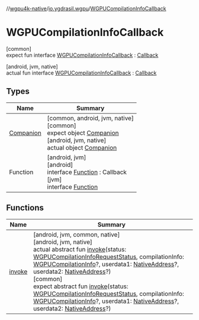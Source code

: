 //[wgpu4k-native](../../../index.md)/[io.ygdrasil.wgpu](../index.md)/[WGPUCompilationInfoCallback](index.md)

# WGPUCompilationInfoCallback

[common]\
expect fun interface [WGPUCompilationInfoCallback](index.md) : [Callback](../../ffi/-callback/index.md)

[android, jvm, native]\
actual fun interface [WGPUCompilationInfoCallback](index.md) : [Callback](../../ffi/-callback/index.md)

## Types

| Name | Summary |
|---|---|
| [Companion](-companion/index.md) | [common, android, jvm, native]<br>[common]<br>expect object [Companion](-companion/index.md)<br>[android, jvm, native]<br>actual object [Companion](-companion/index.md) |
| Function | [android, jvm]<br>[android]<br>interface [Function]([android]-function/index.md) : Callback<br>[jvm]<br>interface [Function]([jvm]-function/index.md) |

## Functions

| Name | Summary |
|---|---|
| [invoke](invoke.md) | [android, jvm, common, native]<br>[android, jvm, native]<br>actual abstract fun [invoke](invoke.md)(status: [WGPUCompilationInfoRequestStatus](../-w-g-p-u-compilation-info-request-status/index.md), compilationInfo: [WGPUCompilationInfo](../-w-g-p-u-compilation-info/index.md)?, userdata1: [NativeAddress](../../ffi/-native-address/index.md)?, userdata2: [NativeAddress](../../ffi/-native-address/index.md)?)<br>[common]<br>expect abstract fun [invoke](invoke.md)(status: [WGPUCompilationInfoRequestStatus](../-w-g-p-u-compilation-info-request-status/index.md), compilationInfo: [WGPUCompilationInfo](../-w-g-p-u-compilation-info/index.md)?, userdata1: [NativeAddress](../../ffi/-native-address/index.md)?, userdata2: [NativeAddress](../../ffi/-native-address/index.md)?) |